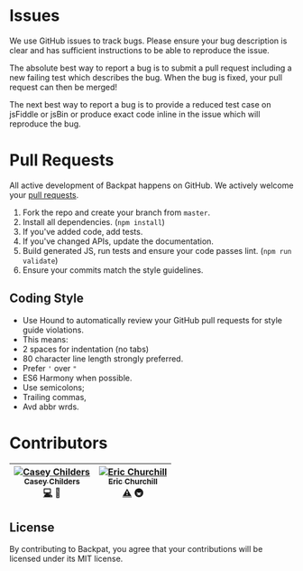 # Issues

We use GitHub issues to track bugs. Please ensure your bug description is clear
and has sufficient instructions to be able to reproduce the issue.

The absolute best way to report a bug is to submit a pull request including a
new failing test which describes the bug. When the bug is fixed, your pull
request can then be merged!

The next best way to report a bug is to provide a reduced test case on jsFiddle
or jsBin or produce exact code inline in the issue which will reproduce the bug.

# Pull Requests

All active development of Backpat happens on GitHub. We actively welcome
your [pull requests](https://help.github.com/articles/creating-a-pull-request).

 1. Fork the repo and create your branch from `master`.
 2. Install all dependencies. (`npm install`)
 3. If you've added code, add tests.
 4. If you've changed APIs, update the documentation.
 5. Build generated JS, run tests and ensure your code passes lint. (`npm run validate`)
 6. Ensure your commits match the style guidelines.

 ## Coding Style
 * Use Hound to automatically review your GitHub pull requests for style guide violations.
 * This means:
 * 2 spaces for indentation (no tabs)
 * 80 character line length strongly preferred.
 * Prefer `'` over `"`
 * ES6 Harmony when possible.
 * Use semicolons;
 * Trailing commas,
 * Avd abbr wrds.

# Contributors
<!-- Contributors START
Casey_Childers cachilders https://github.com/cachilders docs code prReview
Eric_Churchill churchie317 https://github.com/churchie317 docs tests infra
Contributors END -->
<!-- Contributors table START -->
| [![Casey Childers](https://avatars.githubusercontent.com/cachilders?s=100)<br /><sub>Casey Childers</sub>](https://github.com/cachilders)<br /> [💻](https://github.com/cachilders/backpat/commits?author=cachilders) 👀 | [![Eric Churchill](https://avatars.githubusercontent.com/churchie317?s=100)<br /><sub>Eric Churchill</sub>](https://github.com/churchie317)<br /> [⚠️](https://github.com/cachilders/backpat/commits?author=churchie317) 🚇 |
| :---: | :---: |
<!-- Contributors table END -->

## License

By contributing to Backpat, you agree that your contributions will be
licensed under its MIT license.

